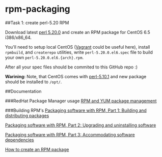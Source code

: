 rpm-packaging
=============
##Task 1: create perl-5.20 RPM

Download latest [perl 5.20.0](http://www.cpan.org/src/5.0/perl-5.20.0.tar.gz) and create an RPM package for CentOS 6.5 i386/x86_64.

You'll need to setup local CentOS ([Vagrant](http://www.vagrantup.com) could be useful here), install `rpmbuild`, and `createrepo` utilities, write `perl-5.20.0.el6.spec` file to build your own `perl-5.20.0.el6.{arch}.rpm`.

After all your spec files should be commited to this GitHub repo :)

**Warining:** Note, that CentOS comes with [perl-5.10.1](http://isoredirect.centos.org/centos/6/os/x86_64/Packages/perl-5.10.1-136.el6.x86_64.rpm) and new package should be installed to `/opt/`.

##Documentation

###RedHat Package Manager usage
[RPM and YUM package management](http://www.ibm.com/developerworks/library/l-lpic1-v3-102-5/)

###Building RPM's
[Packaging software with RPM, Part 1: Building and distributing packages](http://www.ibm.com/developerworks/library/l-rpm1/)

[Packaging software with RPM, Part 2: Upgrading and uninstalling software](http://www.ibm.com/developerworks/linux/library/l-rpm2/index.html)

[Packaging software with RPM, Part 3: Accommodating software dependencies](http://www.ibm.com/developerworks/linux/library/l-rpm3/index.html)

[How to create an RPM package](https://fedoraproject.org/wiki/How_to_create_an_RPM_package)